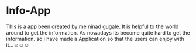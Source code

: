 # Info-App
This is a app been created by me ninad gugale. It is helpful to the world around to get the information.
As nowadays its become quite hard to get the information. so i have made a Application so that the users can 
enjoy with it...☺️☺️☺️
